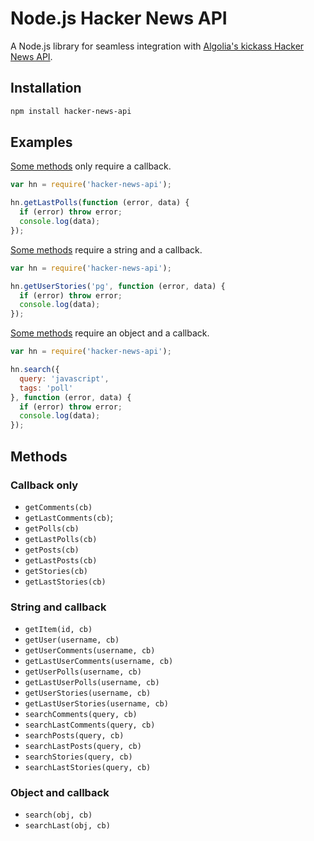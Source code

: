 # Node.js Hacker News API

A Node.js library for seamless integration with [Algolia's kickass Hacker News API](https://hn.algolia.com/api).


## Installation

```sh
npm install hacker-news-api
```

## Examples

[Some methods](#Callback-only) only require a callback.

```js
var hn = require('hacker-news-api');

hn.getLastPolls(function (error, data) {
  if (error) throw error;
  console.log(data);
});
```

[Some methods](#String-and-callback) require a string and a callback.

```js
var hn = require('hacker-news-api');

hn.getUserStories('pg', function (error, data) {
  if (error) throw error;
  console.log(data);
});
```

[Some methods](#Object-and-callback) require an object and a callback.
```js
var hn = require('hacker-news-api');

hn.search({
  query: 'javascript',
  tags: 'poll'
}, function (error, data) {
  if (error) throw error;
  console.log(data);
});
```

## Methods


### Callback only

* `getComments(cb)`
* `getLastComments(cb)`;
* `getPolls(cb)`
* `getLastPolls(cb)`
* `getPosts(cb)`
* `getLastPosts(cb)`
* `getStories(cb)`
* `getLastStories(cb)`


### String and callback
* `getItem(id, cb)`
* `getUser(username, cb)`
* `getUserComments(username, cb)`
* `getLastUserComments(username, cb)`
* `getUserPolls(username, cb)`
* `getLastUserPolls(username, cb)`
* `getUserStories(username, cb)`
* `getLastUserStories(username, cb)`
* `searchComments(query, cb)`
* `searchLastComments(query, cb)`
* `searchPosts(query, cb)`
* `searchLastPosts(query, cb)`
* `searchStories(query, cb)`
* `searchLastStories(query, cb)`

### Object and callback
* `search(obj, cb)`
* `searchLast(obj, cb)`
